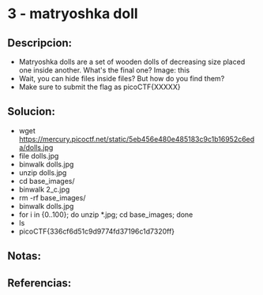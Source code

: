 # 3 - matryoshka doll

## Descripcion:
* Matryoshka dolls are a set of wooden dolls of decreasing size placed one inside another. What's the final one? Image: this
* Wait, you can hide files inside files? But how do you find them?
* Make sure to submit the flag as picoCTF{XXXXX}

## Solucion:
*  wget https://mercury.picoctf.net/static/5eb456e480e485183c9c1b16952c6eda/dolls.jpg
*  file dolls.jpg
*  binwalk dolls.jpg
*  unzip dolls.jpg
*  cd base_images/
*  binwalk 2_c.jpg
*  rm -rf base_images/
*  binwalk dolls.jpg
*  for i in {0..100}; do unzip *.jpg; cd base_images; done
*  ls
*  picoCTF{336cf6d51c9d9774fd37196c1d7320ff}

## Notas:

## Referencias:
